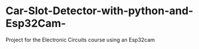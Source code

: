 # Car-Slot-Detector-with-python-and-Esp32Cam-
Project for the Electronic Circuits course using an Esp32cam
